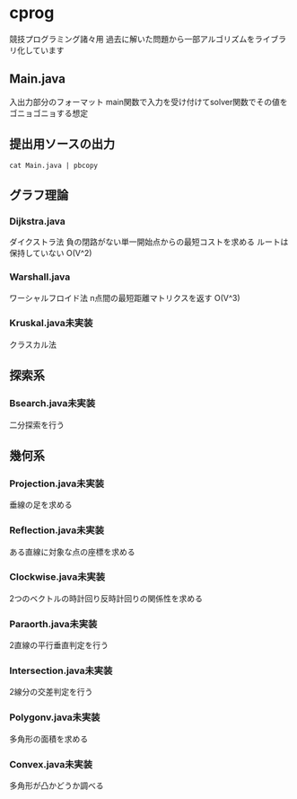 # cprog
競技プログラミング諸々用
過去に解いた問題から一部アルゴリズムをライブラリ化しています

## Main.java

入出力部分のフォーマット
main関数で入力を受け付けてsolver関数でその値をゴニョゴニョする想定

## 提出用ソースの出力

```
cat Main.java | pbcopy
```

## グラフ理論

### Dijkstra.java
ダイクストラ法
負の閉路がない単一開始点からの最短コストを求める
ルートは保持していない
O(V^2)

### Warshall.java
ワーシャルフロイド法
n点間の最短距離マトリクスを返す
O(V^3)

### Kruskal.java未実装
クラスカル法

## 探索系

### Bsearch.java未実装

二分探索を行う

## 幾何系

### Projection.java未実装
垂線の足を求める

### Reflection.java未実装
ある直線に対象な点の座標を求める

### Clockwise.java未実装
2つのベクトルの時計回り反時計回りの関係性を求める

### Paraorth.java未実装
2直線の平行垂直判定を行う

### Intersection.java未実装
2線分の交差判定を行う

### Polygonv.java未実装
多角形の面積を求める

### Convex.java未実装
多角形が凸かどうか調べる

